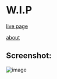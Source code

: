 # W.I.P
[live page](https://andrew.let-them.cyou)

[about](https://andrew.let-them.cyou/about.html)

## Screenshot:
![image](https://user-images.githubusercontent.com/45133114/136654923-868a89af-d9b3-4875-830f-df86442d4844.png)
